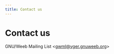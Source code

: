 ```yaml
---
title: Contact us
---
```


# Contact us

GNU/Weeb Mailing List <[gwml@vger.gnuweeb.org](mailto:gwml@vger.gnuweeb.org)>